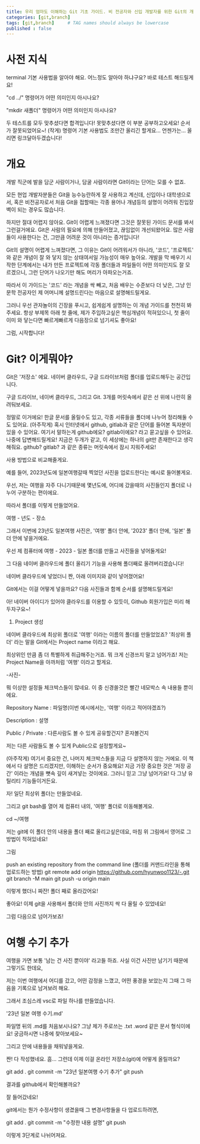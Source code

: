 ```yaml
---
title: 우리 엄마도 이해하는 Git 기초 가이드. 비 전공자와 신입 개발자를 위한 Git의 개념부터 사용 방법까지
categories: [git,branch]
tags: [git,branch]     # TAG names should always be lowercase
published : false
---
```


# 사전 지식

terminal 기본 사용법을 알아야 해요. 어느정도 알아야 하냐구요? 바로 테스트 해드릴게요!

"cd ../" 명령어가 어떤 의미인지 아시나요?

"mkdir 새폴더" 명령어가 어떤 의미인지 아시나요?

두 테스트를 모두 맞추셨다면 합격입니다! 못맞추셨다면 이 부분 공부하고오세요! 순서가 잘못되었어요~!
(작게) 명령어 기본 사용법도 조만간 올리긴 할게요... 언젠가는... 올리면 링크달아두겠습니다!

# 개요

개발 직군에 발을 담군 사람이거나, 담굴 사람이라면 Git이라는 단어는 모를 수 없죠. 

모든 현업 개발자분들은 Git을 능수능란하게 잘 사용하고 계신데, 신입이나 대학생으로서, 혹은 비전공자로서 처음 Git을 접할때는 각종 용어나 개념등의 설명이 어려워 진입장벽이 되는 경우도 많습니다.

하지만 절대 어렵지 않아요. Git이 어렵게 느껴졌다면 그것은 잘못된 가이드 문서를 봐서 그런걸거에요. Git은 사람의 필요에 의해 만들어졌고, 끊임없이 개선되왔어요. 많은 사람들이 사용한다는 건, 그만큼 어려운 것이 아니라는 증거입니다!

Git의 설명이 어렵게 느껴졌다면, 그 이유는 Git이 어려워서가 아니라, '코드', '프로젝트' 와 같은 개념이 잘 와 닿지 않는 상태여서일 가능성이 매우 높아요. 개발을 막 배우기 시작한 단계에서는 내가 만든 프로젝트에 각동 폴더들과 파일들이 어떤 의미인지도 잘 모르겠으니, 그런 단어가 나오기만 해도 머리가 아파오는거죠.

따라서 이 가이드는 '코드' 라는 개념을 싹 빼고, 처음 배우는 수준보다 더 낮은, 그냥 인문학 전공자인 제 어머니께 설명드린다는 마음으로 설명해드릴게요.

그러니 우선 관자놀이의 긴장을 푸시고, 쉽게쉽게 설명하는 이 개념 가이드를 천천히 봐주세요. 항상 부제목 아래 첫 줄에, 제가 주입하고싶은 핵심개념이 적혀있으니, 첫 줄이 이미 와 닿는다면 빠르게빠르게 다음장으로 넘기셔도 좋아요!

그럼, 시작합니다!


# Git? 이게뭐야?

Git은 '저장소' 에요. 네이버 클라우드, 구글 드라이브처럼 폴더를 업로드해두는 공간입니다.

구글 드라이브, 네이버 클라우드, 그리고 Git. 3개를 머릿속에서 같은 선 위에 나란히 올려둬보세요.

정말로 이거에요! 한글 문서를 올릴수도 있고, 각종 서류들을 폴더에 나누어 정리해둘 수 도 있어요.
(아주작게) 혹시 인터넷에서 github, gitlab과 같은 단어를 들어본 독자분이 있을 수 있어요. 여기서 말하는게 github에요? gitlab이에요? 라고 묻고싶을 수 있어요. 나중에 답변해드릴게요! 지금은 두개가 같고, 이 세상에는 하나의 git만 존재한다고 생각해줘요. github? gitlab? 과 같은 종류는 머릿속에서 잠시 지워주세요!

사용 방법으로 비교해줄게요.

예를 들어, 2023년도에 일본여행갈때 찍었던 사진을 업로드한다는 예시로 들어볼게요.

우선, 저는 여행을 자주 다니기때문에 몇년도에, 어디에 갔을때의 사진들인지 폴더로 나누어 구분하는 편이에요.

따라서 폴더를 이렇게 만들었어요.

여행 - 년도 - 장소

그래서 이번에 23년도 일본여행 사진은, '여행' 폴더 안에, '2023' 폴더 안에, '일본' 폴더 안에 넣을거에요.

우선 제 컴퓨터에 여행 - 2023 - 일본 폴더를 만들고 사진들을 넣어둘게요!

그 다음 네이버 클라우드에 폴더 올리기 기능을 사용해 폴더째로 올려버리겠습니다!

네이버 클라우드에 넣었더니 짠, 아래 이미지와 같이 넣어졌어요!

Git에서는 이걸 어떻게 넣을까요? 다음 사진들과 함께 순서를 설명해드릴게요!

아! 네이버 아이디가 있어야 클라우드를 이용할 수 있듯이, Github 회원가입은 미리 해두자구요~!

1. Project 생성

네이버 클라우드에 최상위 폴더로 '여행' 이라는 이름의 폴더를 만들었었죠? '최상위 폴더' 라는 말을 Git에서는 Project name 이라고 해요.

최상위인 만큼 좀 더 특별하게 취급해주는거죠. 뭐 크게 신경쓰지 말고 넘어가죠! 저는 Project Name을 아까처럼 '여행' 이라고 할게요.

-사진-


뭐 이상한 설정들 체크박스들이 많네요. 이 중 신경쓸것은 빨간 네모박스 속 내용들 뿐이에요.

Repository Name : 파일명(이번 예시에서는, '여행' 이라고 적어야겠죠?)

Description : 설명

Public / Private : 다른사람도 볼 수 있게 공유할건지? 혼자볼건지

저는 다른 사람들도 볼 수 있게 Public으로 설정할게요~

(아주작게) 여기서 중요한 건, 나머지 체크박스들을 지금 다 설명하지 않는 거에요. 이 책에서 다 설명은 드리겠지만, 이해하는 순서가 중요해요! 지금 가장 중요한 것은 '저장 공간' 이라는 개념을 뼛속 깊이 새겨넣는 것이에요. 그러니 믿고 그냥 넘어가요! 다 그냥 유틸리티 기능들이거든요.


자! 일단 최상위 폴더는 만들었네요. 

그리고 git bash를 열어 제 컴퓨터 내의, '여행' 폴더로 이동해볼게요.

cd ~/여행

저는 git에 이 폴더 안의 내용을 폴더 째로 올리고싶은데요, 마침 위 그림에서 영어로 그 방법이 적혀있네요!

그림

push an existing repository from the command line
(폴더를 커맨드라인을 통해 업로드하는 방법)
git remote add origin https://github.com/hyunwoo1123/-.git
git branch -M main
git push -u origin main

이렇게 했더니 짜잔! 폴더 째로 올라갔어요!

좋아요! 이제 git을 사용해서 폴더와 안의 사진까지 싹 다 올릴 수 있었네요!

그럼 다음으로 넘어가보죠!

# 여행 수기 추가

여행을 가면 보통 '남는 건 사진 뿐이야' 라고들 하죠. 사실 이건 사진만 남기기 때문에 그렇기도 한데요,

저는 이번 여행에서 어디를 갔고, 어떤 감정을 느꼈고, 어떤 풍경을 보았는지 그때 그 마음을 기록으로 남겨보려 해요.

그래서 조심스레 vsc로 파일 하나를 만들었습니다.

'23년 일본 여행 수기.md'

파일명 뒤의 .md를 처음보시나요? 그냥 제가 주로쓰는 .txt .word 같은 문서 형식이에요! 궁금하시면 나중에 찾아보세요~

그리고 안에 내용들을 채워넣을게요.

짠! 다 작성했네요. 흠... 그런데 이제 이걸 온라인 저장소(git)에 어떻게 올릴까요?

git add .
git commit -m "23년 일본여행 수기 추가"
git push

결과를 github에서 확인해볼까요?

잘 들어갔네요!

git에서는 뭔가 수정사항이 생겼을때 그 변경사항들을 다 업로드하려면,

git add .
git commit -m "수정한 내용 설명"
git push

이렇게 3단계로 나뉘어져요.

